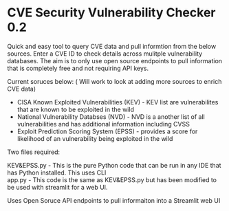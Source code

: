 # CVE Security Vulnerability Checker 0.2
Quick and easy tool to query CVE data and pull informtion from the below sources. Enter a CVE ID to check details across mulitple vulnerability databases. The aim is to only use open source endpoints to pull information that is completely free and not requiring API keys. <br>

Current soruces below: ( Will work to look at adding more sources to enrich CVE data)

* CISA Known Exploited Vulnerabilities (KEV) - KEV list are vulnerabilites that are known to be exploited in the wild<br>
* National Vulnerability Databses (NVD) - NVD is a another list of all vulnerabilities and has additional information including CVSS<br>
* Exploit Prediction Scoring System (EPSS) - provides a score for likelihood of an vulnerability being exploited in the wild

Two files required:

KEV&EPSS.py - This is the pure Python code that can be run in any IDE that has Python installed. This uses CLI<br>
app.py - This code is the same as KEV&EPSS.py but has been modified to be used with streamlit for a web UI.<br>

Uses Open Soruce API endpoints to pull informaiton into a Streamlit web UI
